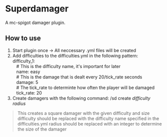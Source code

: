 # Superdamager
A mc-spigot damager plugin.

## How to use  
1. Start plugin once -> All neccessary .yml files will be created  
2. Add difficulties to the difficulties.yml in the following pattern:  
difficulty_1:  
&nbsp;&nbsp;&nbsp;# This is the difficulty name, it's important for later  
&nbsp;&nbsp;&nbsp;name: easy  
&nbsp;&nbsp;&nbsp;# This is the damage that is dealt every 20/tick_rate seconds  
&nbsp;&nbsp;&nbsp;damage: 5  
&nbsp;&nbsp;&nbsp;# The tick_rate to determinte how often the player will be damaged  
&nbsp;&nbsp;&nbsp;tick_rate: 20  
3. Create damagers with the following command:
/sd create _difficulty_ _radius_ 
> This creates a square damager with the given difficulty and size
> difficulty should be replaced with the difficulty name specified in the difficulties.yml
> radius should be replaced with an integer to determine the size of the damager
